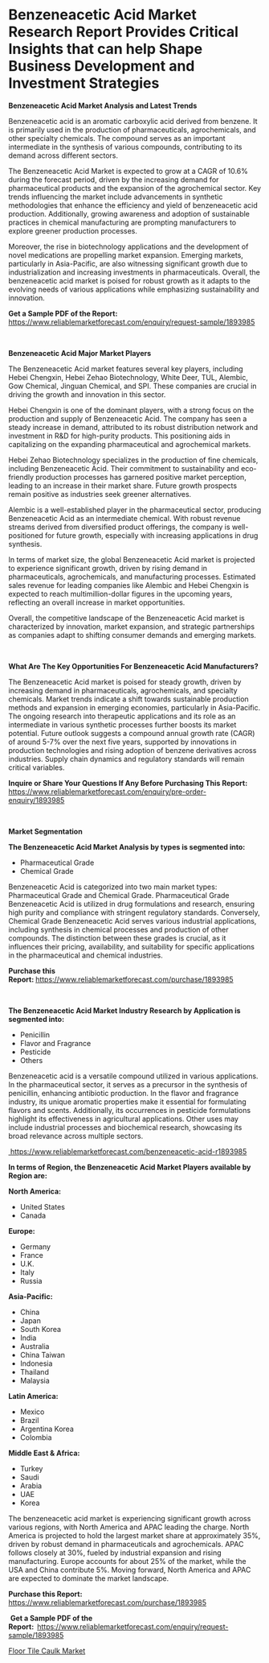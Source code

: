<p><h1>Benzeneacetic Acid Market Research Report Provides Critical Insights that can help Shape Business Development and Investment Strategies</h1></p><p><strong>Benzeneacetic Acid Market Analysis and Latest Trends</strong></p>
<p><p>Benzeneacetic acid is an aromatic carboxylic acid derived from benzene. It is primarily used in the production of pharmaceuticals, agrochemicals, and other specialty chemicals. The compound serves as an important intermediate in the synthesis of various compounds, contributing to its demand across different sectors. </p><p>The Benzeneacetic Acid Market is expected to grow at a CAGR of 10.6% during the forecast period, driven by the increasing demand for pharmaceutical products and the expansion of the agrochemical sector. Key trends influencing the market include advancements in synthetic methodologies that enhance the efficiency and yield of benzeneacetic acid production. Additionally, growing awareness and adoption of sustainable practices in chemical manufacturing are prompting manufacturers to explore greener production processes.</p><p>Moreover, the rise in biotechnology applications and the development of novel medications are propelling market expansion. Emerging markets, particularly in Asia-Pacific, are also witnessing significant growth due to industrialization and increasing investments in pharmaceuticals. Overall, the benzeneacetic acid market is poised for robust growth as it adapts to the evolving needs of various applications while emphasizing sustainability and innovation.</p></p>
<p><strong>Get a Sample PDF of the Report:&nbsp;</strong> <a href="https://www.reliablemarketforecast.com/enquiry/request-sample/1893985?utm_campaign=2932&utm_medium=2&utm_source=Github&utm_content=ia&utm_term=02042025&utm_id=benzeneacetic-acid">https://www.reliablemarketforecast.com/enquiry/request-sample/1893985</a></p>
<p>&nbsp;</p>
<p><strong>Benzeneacetic Acid Major Market Players</strong></p>
<p><p>The Benzeneacetic Acid market features several key players, including Hebei Chengxin, Hebei Zehao Biotechnology, White Deer, TUL, Alembic, Gow Chemical, Jinguan Chemical, and SPI. These companies are crucial in driving the growth and innovation in this sector.</p><p>Hebei Chengxin is one of the dominant players, with a strong focus on the production and supply of Benzeneacetic Acid. The company has seen a steady increase in demand, attributed to its robust distribution network and investment in R&D for high-purity products. This positioning aids in capitalizing on the expanding pharmaceutical and agrochemical markets.</p><p>Hebei Zehao Biotechnology specializes in the production of fine chemicals, including Benzeneacetic Acid. Their commitment to sustainability and eco-friendly production processes has garnered positive market perception, leading to an increase in their market share. Future growth prospects remain positive as industries seek greener alternatives.</p><p>Alembic is a well-established player in the pharmaceutical sector, producing Benzeneacetic Acid as an intermediate chemical. With robust revenue streams derived from diversified product offerings, the company is well-positioned for future growth, especially with increasing applications in drug synthesis.</p><p>In terms of market size, the global Benzeneacetic Acid market is projected to experience significant growth, driven by rising demand in pharmaceuticals, agrochemicals, and manufacturing processes. Estimated sales revenue for leading companies like Alembic and Hebei Chengxin is expected to reach multimillion-dollar figures in the upcoming years, reflecting an overall increase in market opportunities.</p><p>Overall, the competitive landscape of the Benzeneacetic Acid market is characterized by innovation, market expansion, and strategic partnerships as companies adapt to shifting consumer demands and emerging markets.</p></p>
<p>&nbsp;</p>
<p><strong>What Are The Key Opportunities For Benzeneacetic Acid Manufacturers?</strong></p>
<p><p>The Benzeneacetic Acid market is poised for steady growth, driven by increasing demand in pharmaceuticals, agrochemicals, and specialty chemicals. Market trends indicate a shift towards sustainable production methods and expansion in emerging economies, particularly in Asia-Pacific. The ongoing research into therapeutic applications and its role as an intermediate in various synthetic processes further boosts its market potential. Future outlook suggests a compound annual growth rate (CAGR) of around 5-7% over the next five years, supported by innovations in production technologies and rising adoption of benzene derivatives across industries. Supply chain dynamics and regulatory standards will remain critical variables.</p></p>
<p><strong>Inquire or Share Your Questions If Any Before Purchasing This Report:</strong> <a href="https://www.reliablemarketforecast.com/enquiry/pre-order-enquiry/1893985?utm_campaign=2932&utm_medium=2&utm_source=Github&utm_content=ia&utm_term=02042025&utm_id=benzeneacetic-acid">https://www.reliablemarketforecast.com/enquiry/pre-order-enquiry/1893985</a></p>
<p>&nbsp;</p>
<p><strong>Market Segmentation</strong></p>
<p><strong>The Benzeneacetic Acid Market Analysis by types is segmented into:</strong></p>
<p><ul><li>Pharmaceutical Grade</li><li>Chemical Grade</li></ul></p>
<p><p>Benzeneacetic Acid is categorized into two main market types: Pharmaceutical Grade and Chemical Grade. Pharmaceutical Grade Benzeneacetic Acid is utilized in drug formulations and research, ensuring high purity and compliance with stringent regulatory standards. Conversely, Chemical Grade Benzeneacetic Acid serves various industrial applications, including synthesis in chemical processes and production of other compounds. The distinction between these grades is crucial, as it influences their pricing, availability, and suitability for specific applications in the pharmaceutical and chemical industries.</p></p>
<p><strong>Purchase this Report:&nbsp;</strong><a href="https://www.reliablemarketforecast.com/purchase/1893985?utm_campaign=2932&utm_medium=2&utm_source=Github&utm_content=ia&utm_term=02042025&utm_id=benzeneacetic-acid">https://www.reliablemarketforecast.com/purchase/1893985</a></p>
<p>&nbsp;</p>
<p><strong>The Benzeneacetic Acid Market Industry Research by Application is segmented into:</strong></p>
<p><ul><li>Penicillin</li><li>Flavor and Fragrance</li><li>Pesticide</li><li>Others</li></ul></p>
<p><p>Benzeneacetic acid is a versatile compound utilized in various applications. In the pharmaceutical sector, it serves as a precursor in the synthesis of penicillin, enhancing antibiotic production. In the flavor and fragrance industry, its unique aromatic properties make it essential for formulating flavors and scents. Additionally, its occurrences in pesticide formulations highlight its effectiveness in agricultural applications. Other uses may include industrial processes and biochemical research, showcasing its broad relevance across multiple sectors.</p></p>
<p><a href="https://www.reliablemarketforecast.com/benzeneacetic-acid-r1893985?utm_campaign=2932&utm_medium=2&utm_source=Github&utm_content=ia&utm_term=02042025&utm_id=benzeneacetic-acid">&nbsp;https://www.reliablemarketforecast.com/benzeneacetic-acid-r1893985</a></p>
<p><strong>In terms of Region, the Benzeneacetic Acid Market Players available by Region are:</strong></p>
<p>
    <p> <strong> North America: </strong>
        <ul>
            <li>United States</li>
            <li>Canada</li>
        </ul>
        </p> 
    <p> <strong> Europe: </strong>
        <ul>
            <li>Germany</li>
            <li>France</li>
            <li>U.K.</li>
            <li>Italy</li>
            <li>Russia</li>
        </ul>
        </p> 
    <p> <strong> Asia-Pacific: </strong>
        <ul>
            <li>China</li>
            <li>Japan</li>
            <li>South Korea</li>
            <li>India</li>
            <li>Australia</li>
            <li>China Taiwan</li>
            <li>Indonesia</li>
            <li>Thailand</li>
            <li>Malaysia</li>
        </ul>
        </p> 
    <p> <strong> Latin America: </strong>
        <ul>
            <li>Mexico</li>
            <li>Brazil</li>
            <li>Argentina Korea</li>
            <li>Colombia</li>
        </ul>
        </p> 
    <p> <strong> Middle East & Africa: </strong>
        <ul>
            <li>Turkey</li>
            <li>Saudi</li>
            <li>Arabia</li>
            <li>UAE</li>
            <li>Korea</li>
        </ul>
    </p>
    </p>
<p><p>The benzeneacetic acid market is experiencing significant growth across various regions, with North America and APAC leading the charge. North America is projected to hold the largest market share at approximately 35%, driven by robust demand in pharmaceuticals and agrochemicals. APAC follows closely at 30%, fueled by industrial expansion and rising manufacturing. Europe accounts for about 25% of the market, while the USA and China contribute 5%. Moving forward, North America and APAC are expected to dominate the market landscape.</p></p>
<p><strong>Purchase this Report: </strong><a href="https://www.reliablemarketforecast.com/purchase/1893985?utm_campaign=2932&utm_medium=2&utm_source=Github&utm_content=ia&utm_term=02042025&utm_id=benzeneacetic-acid">https://www.reliablemarketforecast.com/purchase/1893985</a></p>
<p>&nbsp;<strong>Get a Sample PDF of the Report:&nbsp;&nbsp;</strong><a href="https://www.reliablemarketforecast.com/enquiry/request-sample/1893985?utm_campaign=2932&utm_medium=2&utm_source=Github&utm_content=ia&utm_term=02042025&utm_id=benzeneacetic-acid">https://www.reliablemarketforecast.com/enquiry/request-sample/1893985</a></p>
<p><strong></strong></p>
<p><p><a href="https://github.com/tszkintruca/Market-Research-Report-List-1/blob/main/floor-tile-caulk-market.md?utm_campaign=2932&utm_medium=2&utm_source=Github&utm_content=ia&utm_term=02042025&utm_id=benzeneacetic-acid">Floor Tile Caulk Market</a></p></p>